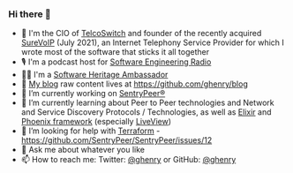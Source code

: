### Hi there 👋


- 💼 I'm the CIO of [TelcoSwitch](https://telcoswitch.com/) and founder of the recently acquired [SureVoIP](https://www.surevoip.co.uk/) (July 2021), an Internet Telephony Service Provider for which I wrote most of the software that sticks it all together
- 🎙️  I'm a podcast host for [Software Engineering Radio](https://www.se-radio.net/team/gavin-henry/)
- 🧑‍💻 I'm a [Software Heritage Ambassador](https://www.softwareheritage.org/ambassadors/) 
- 📝 [My blog](https://ghenry.co.uk) raw content lives at https://github.com/ghenry/blog
- 🔭 I’m currently working on [SentryPeer®](https://github.com/SentryPeer/SentryPeer)
- 🌱 I’m currently learning about Peer to Peer technologies and Network and Service Discovery Protocols / Technologies, as well as [Elixir](https://github.com/elixir-lang/elixir) and [Phoenix framework](https://github.com/phoenixframework/) (especially [LiveView](https://github.com/phoenixframework/phoenix_live_view))
- 🤔 I’m looking for help with [Terraform](https://www.terraform.io/) - https://github.com/SentryPeer/SentryPeer/issues/12
- 💬 Ask me about whatever you like
- 📫 How to reach me: Twitter: [@ghenry](https://twitter.com/ghenry) or GitHub: [@ghenry](https://github.com/ghenry)
